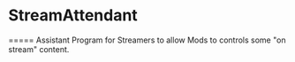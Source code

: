 # StreamAttendant
=====
Assistant Program for Streamers to allow Mods to controls some "on stream" content.
